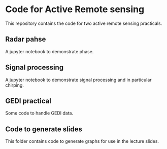 # Code for Active Remote sensing

This repository contains the code for two active remote sensing practicals.


## Radar pahse

A jupyter notebook to demonstrate phase.


## Signal processing

A jupyter notebook to demonstrate signal processing and in particular chirping.


## GEDI practical

Some code to handle GEDI data.




## Code to generate slides

This folder contains code to generate graphs for use in the lecture slides.

